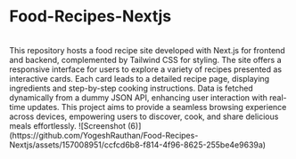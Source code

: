 # Food-Recipes-Nextjs
<br>
This repository hosts a food recipe site developed with Next.js for frontend and backend, complemented by Tailwind CSS for styling. The site offers a responsive interface for users to explore a variety of recipes presented as interactive cards. Each card leads to a detailed recipe page, displaying ingredients and step-by-step cooking instructions. Data is fetched dynamically from a dummy JSON API, enhancing user interaction with real-time updates. This project aims to provide a seamless browsing experience across devices, empowering users to discover, cook, and share delicious meals effortlessly.
![Screenshot (6)](https://github.com/YogeshRauthan/Food-Recipes-Nextjs/assets/157008951/ccfcd6b8-f814-4f96-8625-255be4e9639a)

